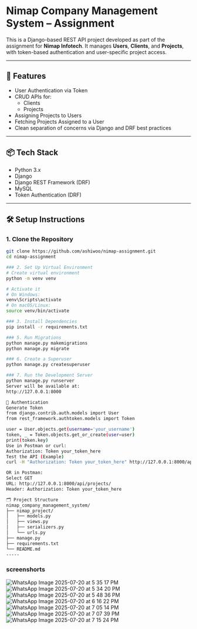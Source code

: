 # Nimap Company Management System – Assignment

This is a Django-based REST API project developed as part of the assignment for **Nimap Infotech**. It manages **Users**, **Clients**, and **Projects**, with token-based authentication and user-specific project access.

---

## 🚀 Features

- User Authentication via Token
- CRUD APIs for:
  - Clients
  - Projects
- Assigning Projects to Users
- Fetching Projects Assigned to a User
- Clean separation of concerns via Django and DRF best practices

---

## 📦 Tech Stack

- Python 3.x
- Django
- Django REST Framework (DRF)
- MySQL
- Token Authentication (DRF)

---

## 🛠️ Setup Instructions

### 1. Clone the Repository

```bash
git clone https://github.com/ashiwoo/nimap-assignment.git
cd nimap-assignment

### 2. Set Up Virtual Environment
# Create virtual environment
python -m venv venv

# Activate it
# On Windows:
venv\Scripts\activate
# On macOS/Linux:
source venv/bin/activate

### 3. Install Dependencies
pip install -r requirements.txt

### 5. Run Migrations
python manage.py makemigrations
python manage.py migrate

### 6. Create a Superuser
python manage.py createsuperuser

### 7. Run the Development Server
python manage.py runserver
Server will be available at:
http://127.0.0.1:8000

🔐 Authentication
Generate Token
from django.contrib.auth.models import User
from rest_framework.authtoken.models import Token

user = User.objects.get(username='your_username')
token, _ = Token.objects.get_or_create(user=user)
print(token.key)
Use in Postman or curl:
Authorization: Token your_token_here
Test the API (Example)
curl -H "Authorization: Token your_token_here" http://127.0.0.1:8000/api/projects/

OR in Postman:
Select GET
URL: http://127.0.0.1:8000/api/projects/
Header: Authorization: Token your_token_here

🗂️ Project Structure
nimap_company_management_system/
├── nimap_project/
│   ├── models.py
│   ├── views.py
│   ├── serializers.py
│   └── urls.py
├── manage.py
├── requirements.txt
└── README.md
-----
```
### screenshorts
![WhatsApp Image 2025-07-20 at 5 35 17 PM](https://github.com/user-attachments/assets/72ec5013-6ff7-40b0-bd44-fb7c4d481307)
![WhatsApp Image 2025-07-20 at 5 34 20 PM](https://github.com/user-attachments/assets/f557af6f-24b3-41f5-b7c8-0e3d97ddfd05)
![WhatsApp Image 2025-07-20 at 5 48 36 PM](https://github.com/user-attachments/assets/3e8857ef-21a4-4bca-9706-8b93f944b5f3)
![WhatsApp Image 2025-07-20 at 6 16 22 PM](https://github.com/user-attachments/assets/2441cd0d-0977-439c-8124-acf0658e3e86)
![WhatsApp Image 2025-07-20 at 7 05 14 PM](https://github.com/user-attachments/assets/6f582b7c-2f3f-4629-8ab1-0f744b871f6e)
![WhatsApp Image 2025-07-20 at 7 07 39 PM](https://github.com/user-attachments/assets/e42cec3f-ffb6-4cc0-8580-353cd8ccdf54)
![WhatsApp Image 2025-07-20 at 7 15 24 PM](https://github.com/user-attachments/assets/8f470c2d-b806-4a81-a85b-f56b9e9f997f)







